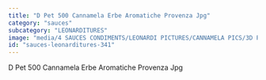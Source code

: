 ```yaml
---
title: "D Pet 500 Cannamela Erbe Aromatiche Provenza Jpg"
category: "sauces"
subcategory: "LEONARDITURES"
image: "media/4 SAUCES CONDIMENTS/LEONARDI PICTURES/CANNAMELA PICS/3D PET 500 CANNAMELA ERBE AROMATICHE PROVENZA_jpg.jpg"
id: "sauces-leonarditures-341"
---
```


D Pet 500 Cannamela Erbe Aromatiche Provenza Jpg
